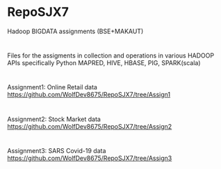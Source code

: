 # RepoSJX7
Hadoop BIGDATA assignments (BSE+MAKAUT)
#
Files for the assigments in collection and operations in various HADOOP APIs specifically Python MAPRED, HIVE, HBASE, PIG, SPARK(scala) 
#
Assignment1: Online Retail data 
https://github.com/WolfDev8675/RepoSJX7/tree/Assign1
# 
Assignment2: Stock Market data 
https://github.com/WolfDev8675/RepoSJX7/tree/Assign2
#
Assignment3: SARS Covid-19 data
https://github.com/WolfDev8675/RepoSJX7/tree/Assign3
#
